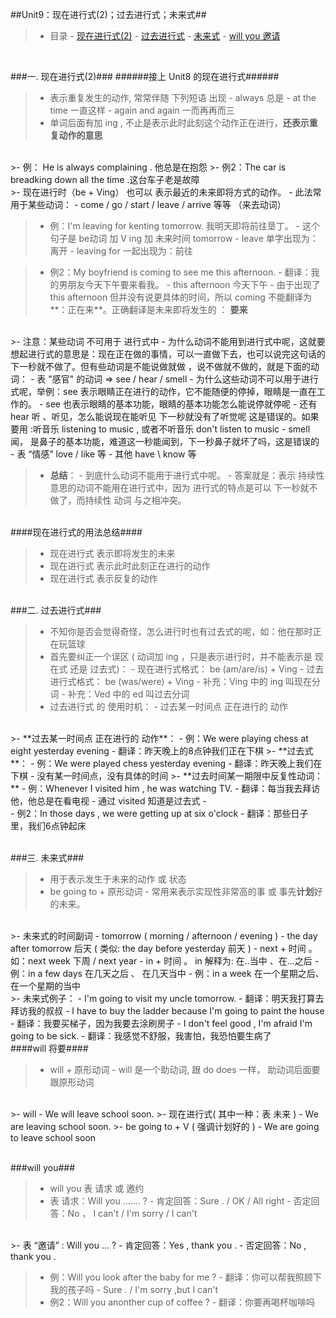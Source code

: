 ##Unit9：现在进行式(2)；过去进行式；未来式##

>- 目录
    - <a href="#A1">现在进行式(2)</a>
    - <a href="#B1">过去进行式</a>
    - <a href="#C1">未来式</a>
        - <a href="#C2">will you 邀请</a>


<br/>

<a id="A1"></a>
###一. 现在进行式(2)###
######接上 Unit8 的现在进行式######

>- 表示重复发生的动作, 常常伴随 下列短语 出现
    - always 总是
    - at the time  一直这样
    - again and again 一而再再而三
>- 单词后面有加 ing , 不止是表示此时此刻这个动作正在进行，**还表示重复动作的意思**


<br/>
>- 例： He is always complaining . 他总是在抱怨
>- 例2：The car is breadking down all the time .这台车子老是故障

<br/>
>- 现在进行时（be + Ving） 也可以 表示最近的未来即将方式的动作。
    - 此法常用于某些动词：
        - come / go / start / leave / arrive 等等 （来去动词）


>- 例：I'm leaving for kenting tomorrow.  我明天即将前往垦丁。
    - 这个句子是 be动词  加 V ing 加 未来时间 tomorrow
    - leave 单字出现为：离开
    - leaving for 一起出现为：前往


>- 例2：My boyfriend is coming to see me this afternoon.
    - 翻译：我的男朋友今天下午要来看我。
    - this afternoon 今天下午
    - 由于出现了 this afternoon 但并没有说更具体的时间，所以 coming 不能翻译为**：正在来**。正确翻译是未来即将发生的 ： **要来**
    
<br/>
>- 注意：某些动词 不可用于 进行式中
    - 为什么动词不能用到进行式中呢，这就要想起进行式的意思是：现在正在做的事情，可以一直做下去，也可以说完这句话的下一秒就不做了。但有些动词是不能说做就做 ，说不做就不做的，就是下面的动词：
        - 表 "感官" 的动词 => see / hear / smell
            - 为什么这些动词不可以用于进行式呢，举例：see 表示眼睛正在进行的动作，它不能随便的停掉，眼睛是一直在工作的。
            - see 也表示眼睛的基本功能，眼睛的基本功能怎么能说停就停呢
            - 还有 hear 听 、听见，怎么能说现在能听见 下一秒就没有了听觉呢 这是错误的。如果要用 :听音乐 listening to music  , 或者不听音乐 don't listen to music
            - smell 闻， 是鼻子的基本功能，难道这一秒能闻到，下一秒鼻子就坏了吗，这是错误的
        - 表 “情感” love / like 等 
        - 其他 have \ know 等



>- **总结**：
    - 到底什么动词不能用于进行式中呢。
    - 答案就是：表示 持续性 意思的动词不能用在进行式中，因为 进行式的特点是可以 下一秒就不做了，而持续性 动词 与之相冲突。
   
   
    
<br/>
####现在进行式的用法总结####

>- 现在进行式 表示即将发生的未来
>- 现在进行式 表示此时此刻正在进行的动作
>- 现在进行式 表示反复的动作


<a id="B1"></a>
<br/>
###二. 过去进行式###

>- 不知你是否会觉得奇怪，怎么进行时也有过去式的呢，如：他在那时正在玩篮球
>- 首先要纠正一个误区  ( 动词加 ing ，只是表示进行时，并不能表示是 现在式 还是 过去式)：
    - 现在进行式格式： be (am/are/is) + Ving
    - 过去进行式格式： be (was/were) + Ving
        - 补充：Ving 中的 ing 叫现在分词
        - 补充：Ved 中的 ed 叫过去分词 
>- 过去进行式 的 使用时机：
    - 过去某一时间点 正在进行的 动作
    
<br/>
>- **过去某一时间点 正在进行的 动作**：
    - 例：We were playing chess at eight yesterday evening 
    - 翻译：昨天晚上的8点钟我们正在下棋
>- **过去式**：
    - 例：We were played chess yesterday evening 
    - 翻译：昨天晚上我们在下棋
        - 没有某一时间点，没有具体的时间
>- **过去时间某一期限中反复性动词：**
    - 例：Whenever I visited him , he was watching TV.
    - 翻译：每当我去拜访他，他总是在看电视
        - 通过 visited 知道是过去式 
    - <br/>
    - 例2：In those days , we were getting up at six o'clock
    - 翻译：那些日子里，我们6点钟起床
    

<a id="C1"></a>
<br/>
###三. 未来式###

>- 用于表示发生于未来的动作 或 状态
>- be going to + 原形动词
    - 常用来表示实现性非常高的事 或 事先**计划**好的未来。
    
<br/>
>- 未来式的时间副词
    - tomorrow ( morning / afternoon / evening  )
    - the day after tomorrow 后天  ( 类似: the day before yesterday  前天 )
     - next + 时间 。 如：next week 下周 / next year
     - in + 时间 。 in 解释为: 在..当中 、在...之后
        - 例：in a few days 在几天之后 、 在几天当中 
        - 例：in a week 在一个星期之后、在一个星期的当中
        
<br/>
>- 未来式例子：
    - I'm going to visit my uncle tomorrow.
        - 翻译：明天我打算去拜访我的叔叔
    - I have to buy the ladder because I'm going to paint the house
        - 翻译：我要买梯子，因为我要去涂刷房子
    - I don't feel good , I'm afraid I'm going to be sick.
        - 翻译：我感觉不舒服，我害怕，我恐怕要生病了

<br/>    
####will 将要####

>- will + 原形动词
    - will 是一个助动词, 跟 do does 一样， 助动词后面要跟原形动词
    
<br/>
>- will
    - We will leave school soon.
>- 现在进行式( 其中一种：表 未来 )
    - We are leaving school soon.
>- be going to + V  ( 强调计划好的 ) 
    - We are going to leave school soon
    
<br/><a id="C2"></a>
###will you###

>- will you  表 请求 或 邀约
>- 表 请求：Will you ....... ? 
    - 肯定回答：Sure . / OK / All right 
    - 否定回答：No ， I can't  / I'm sorry / I can't
    
<br/>
>- 表 “邀请” : Will you ...  ?
    - 肯定回答：Yes , thank you .
    - 否定回答：No , thank you .
    
>- 例：Will you look after the baby for me ?
    - 翻译：你可以帮我照顾下我的孩子吗
    - Sure . / I'm sorry ,but I can't 
>- 例2：Will you anonther cup of coffee ?
    - 翻译：你要再喝杯咖啡吗
